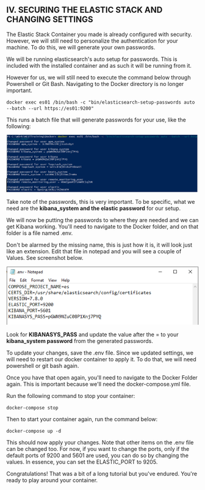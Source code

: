 ## IV. SECURING THE ELASTIC STACK AND CHANGING SETTINGS

The Elastic Stack Container you made is already configured with security. However, we will still need to personalize the authentication for your machine. To do this, we will generate your own passwords.

We will be running elasticsearch's auto setup for passwords. This is included with the installed container and as such it will be running from it.

However for us, we will still need to execute the command below through Powershell or Git Bash. Navigating to the Docker directory is no longer important.

    docker exec es01 /bin/bash -c "bin/elasticsearch-setup-passwords auto --batch --url https://es01:9200"

This runs a batch file that will generate passwords for your use, like the following:

![image: password_creation.png](../Images/password_creation.png)

Take note of the passwords, this is very important. To be specific, what we need are the **kibana_system and the elastic password** for our setup.

We will now be putting the passwords to where they are needed and we can get Kibana working. You'll need to navigate to the Docker folder, and on that folder is a file named .env. 

Don't be alarmed by the missing name, this is just how it is, it will look just like an extension. Edit that file in notepad and you will see a couple of Values. See screenshot below.

![image: env-file.png](../Images/env-file.png)

Look for **KIBANASYS_PASS** and update the value after the = to your **kibana_system password** from the generated passwords.

To update your changes, save the .env file. Since we updated settings, we will need to restart our docker container to apply it. To do that, we will need powershell or git bash again.

Once you have that open again, you'll need to navigate to the Docker Folder again. This is important because we'll need the docker-compose.yml file.

Run the following command to stop your container:

    docker-compose stop

Then to start your container again, run the command below:

    docker-compose up -d

This should now apply your changes. Note that other items on the .env file can be changed too. For now, if you want to change the ports, only if the default ports of 9200 and 5601 are used, you can do so by changing the values. In essence, you can set the ELASTIC_PORT to 9205.

Congratulations! That was a bit of a long tutorial but you've endured. You're ready to play around your container.